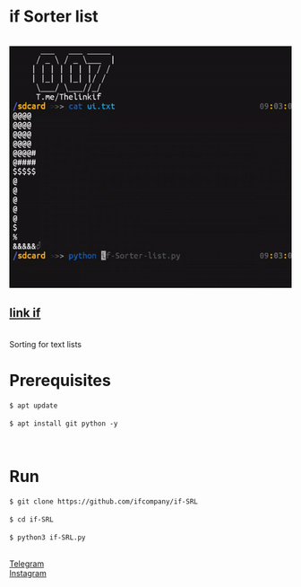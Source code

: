 <h1>if Sorter list</h1>
<br />
<img src="logp.gif"/>
<br />
<h2><a href="https://ifcompany.ir/apps/Python/Programs/if-Sort/index.html">link if</a></h2>
<br />
    Sorting for text lists
<br />
<h1>Prerequisites</h1>
<pre>
<code>$ apt update <br />
$ apt install git python -y</code>
</pre>
<br />
<h1>Run</h1>
<pre>
<code>$ git clone https://github.com/ifcompany/if-SRL <br />
$ cd if-SRL <br />
$ python3 if-SRL.py</code>
</pre>
<br />
<a href="https://t.me/Thelinkif">Telegram</a>
<br />
<a href="https://instagram.com/ifcompany.ir">Instagram</a>
<br />
